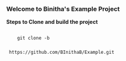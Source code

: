 <h3>Welcome to Binitha's Example Project</h3>

<strong>Steps to Clone and build the project</strong>

<code>
	git clone -b <pre><branch_name></pre> https://github.com/BInithaB/Example.git
</code>
